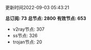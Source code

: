 更新时间2022-09-03 05:43:21

**总订阅: 73**
**总节点: 2800**
**有效节点: 653**
- v2ray节点: 307
- ss节点: 326
- trojan节点: 20
